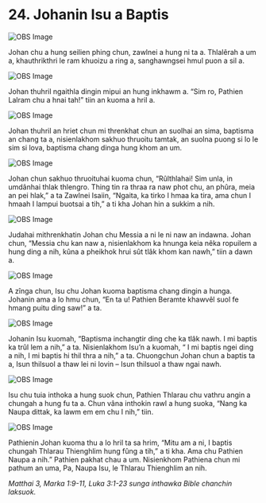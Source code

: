 # 24. Johanin Isu a Baptis

![OBS Image](https://cdn.door43.org/obs/jpg/360px/obs-en-24-01.jpg)

Johan chu a hung seilien phing chun, zawlnei a hung ni ta a. Thlalêrah a um a, khauthrikthri le ram khuoizu a ring a, sanghawngsei hmul puon a sil a.

![OBS Image](https://cdn.door43.org/obs/jpg/360px/obs-en-24-02.jpg)

Johan thuhril ngaithla dingin mipui an hung inkhawm a. “Sim ro, Pathien Lalram chu a hnai tah!” tiin an kuoma a hril a.

![OBS Image](https://cdn.door43.org/obs/jpg/360px/obs-en-24-03.jpg)

Johan thuhril an hriet chun mi threnkhat chun an suolhai an sima, baptisma an chang ta a, nisienlakhom sakhuo thruoitu tamtak, an suolna puong si lo le sim si lova, baptisma chang dinga hung khom an um.

![OBS Image](https://cdn.door43.org/obs/jpg/360px/obs-en-24-04.jpg)

Johan chun sakhuo thruoituhai kuoma chun, “Rûlthlahai! Sim unla, in umdânhai thlak thlengro. Thing tin ra thraa ra naw phot chu, an phûra, meia an pei hlak,” a ta Zawlnei Isaiin, “Ngaita, ka tirko I hmaa ka tira, ama chun I hmaah I lampui buotsai a tih,” a ti kha Johan hin a sukkim a nih.

![OBS Image](https://cdn.door43.org/obs/jpg/360px/obs-en-24-05.jpg)

Judahai mithrenkhatin Johan chu Messia a ni le ni naw an indawna. Johan chun, “Messia chu kan naw a, nisienlakhom ka hnunga keia nêka ropuilem a hung ding a nih, kûna a pheikhok hrui sût tlâk khom kan nawh,” tiin a dawn a.

![OBS Image](https://cdn.door43.org/obs/jpg/360px/obs-en-24-06.jpg)

A zînga chun, Isu chu Johan kuoma baptisma chang dingin a hunga. Johanin ama a lo hmu chun, “En ta u! Pathien Beramte khawvêl suol fe hmang puitu ding saw!” a ta.

![OBS Image](https://cdn.door43.org/obs/jpg/360px/obs-en-24-07.jpg)

Johanin Isu kuomah, “Baptisma inchangtir ding che ka tlâk nawh. I mi baptis ka trûl lem a nih,” a ta. Nisienlakhom Isu’n a kuomah, “ I mi baptis ngei ding a nih, I mi baptis hi thil thra a nih,” a ta. Chuongchun Johan chun a baptis ta a, Isun thilsuol a thaw lei ni lovin – Isun thilsuol a thaw ngai nawh.

![OBS Image](https://cdn.door43.org/obs/jpg/360px/obs-en-24-08.jpg)

Isu chu tuia inthoka a hung suok chun, Pathien Thlarau chu vathru angin a chungah a hung fu ta a. Chun vâna inthokin rawl a hung suoka, “Nang ka Naupa dittak, ka lawm em em chu I nih,” tiin.

![OBS Image](https://cdn.door43.org/obs/jpg/360px/obs-en-24-09.jpg)

Pathienin Johan kuoma thu a lo hril ta sa hrim, “Mitu am a ni, I baptis chungah Thlarau Thienghlim hung fûng a tih,” a ti kha. Ama chu Pathien Naupa a nih.” Pathien pakhat chau a um. Nisienkhom Pathiena chun mi pathum an uma, Pa, Naupa Isu, le Thlarau Thienghlim an nih.

_Matthai 3, Marka 1:9-11, Luka 3:1-23 sunga inthawka Bible chanchin laksuok._
